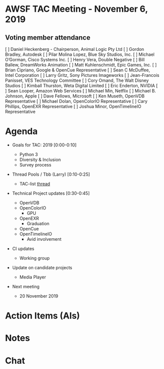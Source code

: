 # AWSF TAC Meeting - November 6, 2019

## Voting member attendance

[ ] Daniel Heckenberg - Chairperson, Animal Logic Pty Ltd
[ ] Gordon Bradley, Autodesk
[ ] Pilar Molina Lopez, Blue Sky Studios, Inc.
[ ] Michael O’Gorman, Cisco Systems Inc.
[ ] Henry Vera, Double Negative
[ ] Bill Ballew, DreamWorks Animation
[ ] Matt Kuhlenschmidt, Epic Games, Inc.
[ ] Brian Cipriano, Google & OpenCue Representative
[ ] Sean C McDuffee, Intel Corporation
[ ] Larry Gritz, Sony Pictures Imageworks
[ ] Jean-Francois Panisset, VES Technology Committee
[ ] Cory Omand, The Walt Disney Studios
[ ] Kimball Thurston, Weta Digital Limited
[ ] Eric Enderton, NVIDIA
[ ] Sean Looper, Amazon Web Services
[ ] Michael Min, Netflix
[ ] Michael B. Johnson, Apple
[ ] Dave Fellows, Microsoft
[ ] Ken Museth, OpenVDB Representative
[ ] Michael Dolan, OpenColorIO Representative
[ ] Cary Phillips, OpenEXR Representative
[ ] Joshua Minor, OpenTimelineIO Representative

# Agenda

- Goals for TAC: 2019 [0:00-0:10]
  - Python 3
  - Diversity & Inclusion
  - Survey process
  
- Thread Pools / Tbb (Larry) [0:10-0:25]
  - TAC-list [thread](https://lists.aswf.io/g/tac/message/1042)
  
- Technical Project updates [0:30-0:45]
  - OpenVDB
  - OpenColorIO
    - GPU
  - OpenEXR
    - Graduation
  - OpenCue
  - OpenTimelineIO
    - Avid involvement

- CI updates
  - Working group

- Update on candidate projects
  - Media Player
  
- Next meeting
  - 20 November 2019

# Action Items (AIs)

# Notes

# Chat

